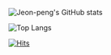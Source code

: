 <!-- ![header](https://capsule-render.vercel.app/api?type=wave&color=auto&height=300&section=header&text=pengping&fontSize=90) -->

![Jeon-peng's GitHub stats](https://github-readme-stats.vercel.app/api?username=K-Junyyy&show_icons=true&theme=highcontrast)  

![Top Langs](https://github-readme-stats.vercel.app/api/top-langs/?username=Jeon-peng&ltheme=dark)


[![Hits](https://hits.seeyoufarm.com/api/count/incr/badge.svg?url=https%3A%2F%2Fgithub.com%2FJeon-peng%2Fhit-counter&count_bg=%2379C83D&title_bg=%23555555&icon=&icon_color=%23E7E7E7&title=hits&edge_flat=false)](https://hits.seeyoufarm.com)



